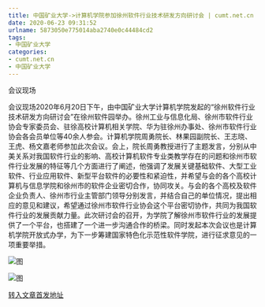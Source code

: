 ```yaml
---
title: 中国矿业大学->计算机学院参加徐州软件行业技术研发方向研讨会 | cumt.net.cn
date: 2020-06-23 09:31:52
urlname: 5873050e775014aba2740e0c44484cd2
tags: 
- 中国矿业大学
categories:
- cumt.net.cn
- 中国矿业大学
---
```

会议现场

会议现场2020年6月20日下午，由中国矿业大学计算机学院发起的“徐州软件行业技术研发方向研讨会”在徐州软件园举办。徐州工业与信息化局、徐州市软件行业协会专家委员会、驻徐高校计算机相关学院、华为驻徐州办事处、徐州市软件行业协会各会员单位等40余人参会。计算机学院周勇院长、林果园副院长、王志晓、王虎、杨文嘉老师参加此次会议。会上，院长周勇教授进行了主题发言，分别从中美关系对我国软件行业的影响、高校计算机软件专业类教学存在的问题和徐州市软件行业发展的特征等几个方面进行了阐述，他强调了发展关键基础软件、大型工业软件、行业应用软件、新型平台软件的必要性和紧迫性，并希望与会的各个高校计算机与信息学院和徐州市的软件企业密切合作，协同攻关。与会的各个高校及软件企业负责人、徐州市行业主管部门领导分别发言，并结合自己的单位情况，提出相应的意见和建议，希望通过徐州市软件行业协会这个平台密切协作，共同为我国软件行业的发展贡献力量。此次研讨会的召开，为学院了解徐州市软件行业的发展提供了一个平台，也搭建了一个进一步沟通合作的桥梁。同时发起本次会议也是计算机学院开放式办学，为下一步筹建国家特色化示范性软件学院，进行征求意见的一项重要举措。

![图](http://xwzx.cumt.edu.cn/_upload/article/images/d9/b8/772571ab4a41b1d96111758d5db0/9d13828e-1e3c-4306-85ec-6ab62c16dea0.jpg)

![图](http://xwzx.cumt.edu.cn/_upload/article/images/d9/b8/772571ab4a41b1d96111758d5db0/e27a27ba-3715-413e-9964-7e699b598641.jpg)

[转入文章首发地址](http://xwzx.cumt.edu.cn/b0/7f/c523a569471/page.htm)